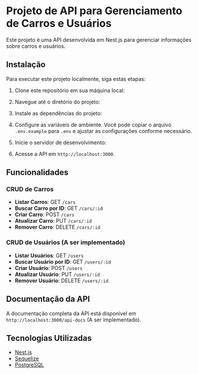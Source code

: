 # Projeto de API para Gerenciamento de Carros e Usuários

Este projeto é uma API desenvolvida em Nest.js para gerenciar informações sobre carros e usuários.

## Instalação

Para executar este projeto localmente, siga estas etapas:

1. Clone este repositório em sua máquina local:


2. Navegue até o diretório do projeto:


3. Instale as dependências do projeto:


4. Configure as variáveis de ambiente. Você pode copiar o arquivo `.env.example` para `.env` e ajustar as configurações conforme necessário.

5. Inicie o servidor de desenvolvimento:


6. Acesse a API em `http://localhost:3000`.

## Funcionalidades

### CRUD de Carros

- **Listar Carros**: GET `/cars`
- **Buscar Carro por ID**: GET `/cars/:id`
- **Criar Carro**: POST `/cars`
- **Atualizar Carro**: PUT `/cars/:id`
- **Remover Carro**: DELETE `/cars/:id`

### CRUD de Usuários (A ser implementado)

- **Listar Usuários**: GET `/users`
- **Buscar Usuário por ID**: GET `/users/:id`
- **Criar Usuário**: POST `/users`
- **Atualizar Usuário**: PUT `/users/:id`
- **Remover Usuário**: DELETE `/users/:id`

## Documentação da API

A documentação completa da API está disponível em `http://localhost:3000/api-docs` (A ser implementado).

## Tecnologias Utilizadas

- [Nest.js](https://nestjs.com/)
- [Sequelize](https://sequelize.org/)
- [PostgreSQL](https://www.postgresql.org/)


